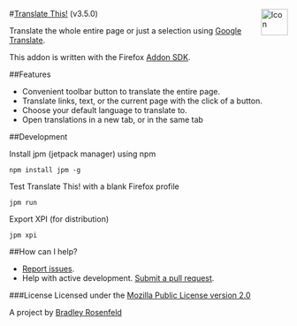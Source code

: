#[Translate This!](https://addons.mozilla.org/en-US/firefox/addon/translate-this/) (v3.5.0) <img src="https://raw.githubusercontent.com/BoringCode/TranslateThis/master/icon.png" alt="Icon" align="right" height="48"/>

Translate the whole entire page or just a selection using [Google Translate](http://translate.google.com). 

This addon is written with the Firefox [Addon SDK](https://wiki.mozilla.org/Labs/Jetpack).

##Features

- Convenient toolbar button to translate the entire page.
- Translate links, text, or the current page with the click of a button.
- Choose your default language to translate to.
- Open translations in a new tab, or in the same tab

##Development

Install jpm (jetpack manager) using npm

```
npm install jpm -g
```

Test Translate This! with a blank Firefox profile

```
jpm run
```

Export XPI (for distribution)

```
jpm xpi
```

##How can I help?

- [Report issues](https://github.com/BoringCode/TranslateThis/issues).
- Help with active development. [Submit a pull request](https://github.com/BoringCode/TranslateThis/pulls).

###License
Licensed under the [Mozilla Public License version 2.0](https://www.mozilla.org/MPL/2.0/)

A project by [Bradley Rosenfeld](http://bradleyrosenfeld.com)
